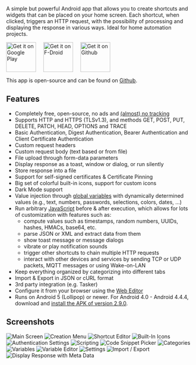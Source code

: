 A simple but powerful Android app that allows you to create shortcuts and widgets that can be placed on your home screen. Each shortcut, when clicked, triggers an HTTP request, with the possibility of processing and displaying the response in various ways. Ideal for home automation projects.

<a href="https://play.google.com/store/apps/details?id=ch.rmy.android.http_shortcuts"><img alt="Get it on Google Play" src="../assets/play_store.svg" height="80" style="margin-right: 20px"></a><a href="https://f-droid.org/en/packages/ch.rmy.android.http_shortcuts/"><img alt="Get it on F-Droid" src="../assets/f_droid.svg" height="80" style="margin-right: 20px"></a><a href="https://github.com/Waboodoo/HTTP-Shortcuts/releases"><img alt="Get it on Github" src="../assets/github.svg" height="80"></a>

This app is open-source and can be found on [Github](https://github.com/Waboodoo/HTTP-Shortcuts).

## Features
- Completely free, open-source, no ads and [(almost) no tracking](privacy-policy.md)
- Supports HTTP and HTTPS (TLSv1.3), and methods GET, POST, PUT, DELETE, PATCH, HEAD, OPTIONS and TRACE
- Basic Authentication, Digest Authentication, Bearer Authentication and Client Certificate Authentication
- Custom request headers
- Custom request body (text based or from file)
- File upload through form-data parameters
- Display response as a toast, window or dialog, or run silently
- Store response into a file
- Support for self-signed certificates & Certificate Pinning
- Big set of colorful built-in icons, support for custom icons
- Dark Mode support
- Value injection through [global variables](variables.md) with dynamically determined values (e.g., text, numbers, passwords, selections, colors, dates, …)
- Run arbitrary [JavaScript](https://http-shortcuts.rmy.ch/scripting) before & after execution, which allows for lots of customization with features such as:
  - compute values such as timestamps, random numbers, UUIDs, hashes, HMACs, base64, etc.
  - parse JSON or XML and extract data from them
  - show toast message or message dialogs
  - vibrate or play notification sounds
  - trigger other shortcuts to chain multiple HTTP requests 
  - interact with other devices and services by sending TCP or UDP packets, MQTT messages or using Wake-on-LAN
- Keep everything organized by categorizing into different tabs
- Import & Export in JSON or cURL format
- 3rd party integration (e.g. Tasker)
- Configure it from your browser using the [Web Editor](https://http-shortcuts.rmy.ch/editor)
- Runs on Android 5 (Lollipop) or newer. For Android 4.0 - Android 4.4.4, download and [install the APK of version 2.9.0](https://github.com/Waboodoo/HTTP-Shortcuts/releases/tag/v2.9.0).

## Screenshots
![Main Screen](../assets/screenshots/01.png)
![Creation Menu](../assets/screenshots/02.png)
![Shortcut Editor](../assets/screenshots/03.png)
![Built-In Icons](../assets/screenshots/04.png)
![Authentication Settings](../assets/screenshots/05.png)
![Scripting](../assets/screenshots/06.png)
![Code Snippet Picker](../assets/screenshots/07.png)
![Categories](../assets/screenshots/08.png)
![Variables](../assets/screenshots/09.png)
![Variable Editor](../assets/screenshots/10.png)
![Settings](../assets/screenshots/11.png)
![Import / Export](../assets/screenshots/12.png)
![Display Response with Meta Data](../assets/screenshots/13.png)
